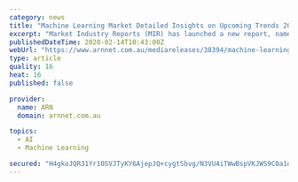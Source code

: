 ```yaml
---
category: news
title: "Machine Learning Market Detailed Insights on Upcoming Trends 2019-2030 - Intel, H2O.ai, Amazon Web Services"
excerpt: "Market Industry Reports (MIR) has launched a new report, named ‘Global Machine Learning Market Report 2019-2030’. The report presents crucial market-related information, customer buying behavior, and details on company profiles to help the buyers achieve their goals, effectively in the forthcoming years. Machine Learning Market was ..."
publishedDateTime: 2020-02-14T10:43:00Z
webUrl: "https://www.arnnet.com.au/mediareleases/38394/machine-learning-market-detailed-insights-on/"
type: article
quality: 16
heat: 16
published: false

provider:
  name: ARN
  domain: arnnet.com.au

topics:
  - AI
  - Machine Learning

secured: "H4gkoJQR31Yr10SVJTyKY6AjepJQ+cygtSbvg/N3VU4iTWwBspVKJWS9C0a1dBRU/7/o5sTJid0x6LjDJzBKZ6YzWWyYDTAo4KdnET+DC0H5kavSaj1KifWlknJdB64qN05hPKT6+dpj2e1JR29llG7joOktd+Gb4Jhtb3fLojwoYBRJIYz0bt8TNjvFO3vbaQ1CA3HyL8cL+sldclwVg/MBMkWQkYNqey4SdSkpm4AB8hlTKUNgEdI5SXUb6nonwFu+H7GDPunJafzzOd5qPC1KoXplgsRFQI03vvOJwQTzIivhG8zys++Mr/u3DG0z;jnLKbMnGSIWvd5xN0C9geQ=="
---
```


